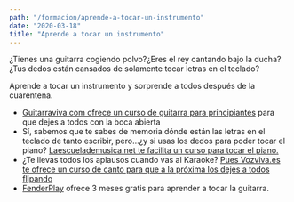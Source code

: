```yaml
---
path: "/formacion/aprende-a-tocar-un-instrumento"
date: "2020-03-18"
title: "Aprende a tocar un instrumento"
---
```


¿Tienes una guitarra cogiendo polvo?¿Eres el rey cantando bajo la ducha?¿Tus dedos están cansados de solamente tocar letras en el teclado?

Aprende a tocar un instrumento y sorprende a todos después de la cuarentena.

- [Guitarraviva.com ofrece un curso de guitarra para principiantes](https://www.guitarraviva.com/curso-de-guitarra-para-principiantes/) para que dejes a todos con la boca abierta
- Sí, sabemos que te sabes de memoria dónde están las letras en el teclado de tanto escribir, pero...¿y si usas los dedos para poder tocar el piano? [Laescuelademusica.net te facilita un curso para tocar el piano.](https://laescuelademusica.net/curso-de-piano-para-principiantes/)
- ¿Te llevas todos los aplausos cuando vas al Karaoke? [Pues Vozviva.es te ofrece un curso de canto para que a la próxima los dejes a todos flipando](https://www.vozviva.es/cursos-de-canto-online/)
- [FenderPlay](https://try.fender.com/play/playthrough/) ofrece 3 meses gratis para aprender a tocar la guitarra.
